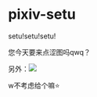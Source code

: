 # pixiv-setu
setu!setu!setu!  

您今天要来点涩图吗qwq？  

另外：![](https://latex.codecogs.com/png.latex?\rm&space;H_2&plus;CuO\triangleq&space;H_2O&plus;Cu)  

w不考虑给个嘛⭐